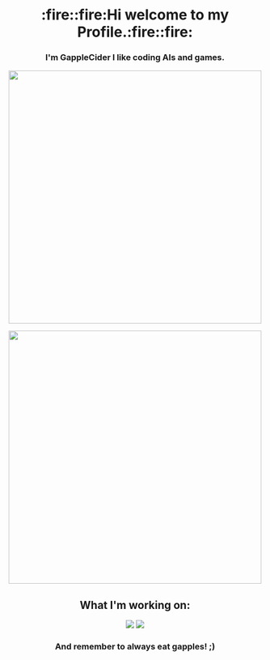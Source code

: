 <h1 align="center">:fire::fire:Hi welcome to my Profile.:fire::fire:</h1>

<h3 align="center">I'm GappleCider I like coding AIs and games.</h3>

<p align="center"><img src="https://github-readme-stats.vercel.app/api?username=GappleCider&show_icons=true&theme=radical&PAT_1=" style="width:500px"></p>

<p align="center"><img src="https://github-readme-stats.vercel.app/api/top-langs/?username=GappleCider&layout=compact&theme=radical&PAT_1=" style="width:500px"></p>

<h2 align="center">What I'm working on:</h2>

<p align="center"><img src="https://github-readme-stats.vercel.app/api/pin/?username=GappleCider&repo=SunDrop&theme=radical">        <img src="https://github-readme-stats.vercel.app/api/pin/?username=GappleCider&repo=SCSS-Library&theme=radical"></p>

<h3 align="center"><strong>And remember to always eat gapples! ;)</strong></h3>

